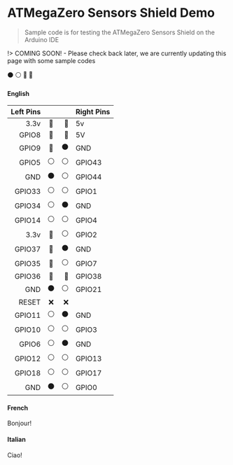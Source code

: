 # ATMegaZero Sensors Shield Demo

> Sample code is for testing the ATMegaZero Sensors Shield on the Arduino IDE

!> COMING SOON! - Please check back later, we are currently updating this page with some sample codes

<!-- tabs:start -->
:black_circle:
:white_circle:
:red_circle:
:large_blue_circle:
#### **English**

| Left Pins  |                      |                     | Right Pins                  |
| ----------:|:--------------------:|--------------------:|:----------------------------|
| 3.3v       | :red_circle:         | :red_circle:        | 5v                          |
| GPIO8      | :large_blue_circle:  | :red_circle:        | 5V                          |
| GPIO9      | :large_blue_circle:  | :black_circle:      | GND                         |
| GPIO5      | :white_circle:       | :white_circle:      | GPIO43                      |
| GND        | :black_circle:       | :white_circle:      | GPIO44                      |
| GPIO33     | :white_circle:       | :white_circle:      | GPIO1                       |
| GPIO34     | :white_circle:       | :black_circle:      | GND                         |
| GPIO14     | :white_circle:       | :white_circle:      | GPIO4                       |
| 3.3v       | :red_circle:         | :white_circle:      | GPIO2                       |
| GPIO37     | :large_blue_circle:  | :black_circle:      | GND                         |
| GPIO35     | :large_blue_circle:  | :white_circle:      | GPIO7                       |
| GPIO36     | :large_blue_circle:  | :large_blue_circle: | GPIO38                      |
| GND        | :black_circle:       | :white_circle:      | GPIO21                      |
| RESET      | :x:                  | :x:                 |                             |
| GPIO11     | :white_circle:       | :black_circle:      | GND                         |
| GPIO10     | :white_circle:       | :white_circle:      | GPIO3                       |
| GPIO6      | :white_circle:       | :black_circle:      | GND                         |
| GPIO12     | :white_circle:       | :white_circle:      | GPIO13                      |
| GPIO18     | :white_circle:       | :white_circle:      | GPIO17                      |
| GND        | :black_circle:       | :white_circle:      | GPIO0                       |

#### **French**

Bonjour!

#### **Italian**

Ciao!

<!-- tabs:end -->